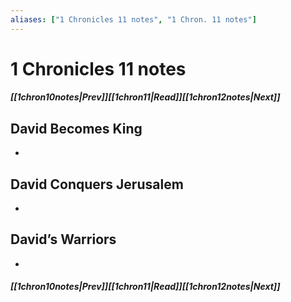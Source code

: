 ```yaml
---
aliases: ["1 Chronicles 11 notes", "1 Chron. 11 notes"]
---
```

# 1 Chronicles 11 notes
##### <span class=arrow-left></span>[[1chron10notes|Prev]]<span class=navigation-separator></span>[[1chron11|Read]]<span class=navigation-separator></span>[[1chron12notes|Next]]<span class=arrow-right></span>
## David Becomes King
- 
## David Conquers Jerusalem
- 
## David’s Warriors
- 
##### <span class=arrow-left></span>[[1chron10notes|Prev]]<span class=navigation-separator></span>[[1chron11|Read]]<span class=navigation-separator></span>[[1chron12notes|Next]]<span class=arrow-right></span>